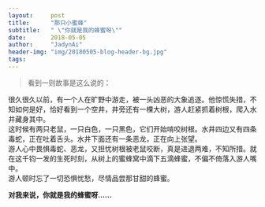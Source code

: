 ```yaml
---
layout:     post
title:      "那只小蜜蜂"
subtitle:   " \"你就是我的蜂蜜呀\""
date:       2018-05-05
author:     "JadynAi"
header-img: "img/20180505-blog-header-bg.jpg"
tags:
---
```


>看到一则故事是这么说的：

很久很久以前，有一个人在旷野中游走，被一头凶恶的大象追逐。他惊慌失措，不知如何是好，恰好看到一个空井，井旁还有一棵大树，游人赶紧抓着树根，爬入水井藏身其中。<br>这时候有两只老鼠，一只白色，一只黑色，它们开始啃咬树根。水井四边又有四条毒蛇，正在吐着舌头。水井下面还有一条恶龙，正在向上张望。<br>游人心中畏惧毒蛇、恶龙，又担忧树根被老鼠咬断，真是进退两难，不知所措。就在这千钧一发的生死时刻，从树上的蜜蜂窝中滴下五滴蜂蜜，不偏不倚落入游人嘴中。<br>游人顿时忘了一切恐惧忧愁，尽情品尝那甘甜的蜂蜜。

**对我来说，你就是我的蜂蜜呀……**